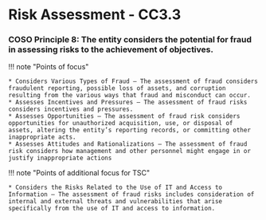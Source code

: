 #  Risk Assessment - CC3.3

### COSO Principle 8: The entity considers the potential for fraud in assessing risks to the achievement of objectives.


!!! note "Points of focus"

    * Considers Various Types of Fraud — The assessment of fraud considers fraudulent reporting, possible loss of assets, and corruption resulting from the various ways that fraud and misconduct can occur.
    * Assesses Incentives and Pressures — The assessment of fraud risks considers incentives and pressures.
    * Assesses Opportunities — The assessment of fraud risk considers opportunities for unauthorized acquisition, use, or disposal of assets, altering the entity’s reporting records, or committing other inappropriate acts.
    * Assesses Attitudes and Rationalizations — The assessment of fraud risk considers how management and other personnel might engage in or justify inappropriate actions


!!! note "Points of additional focus for TSC"

    * Considers the Risks Related to the Use of IT and Access to Information — The assessment of fraud risks includes consideration of internal and external threats and vulnerabilities that arise specifically from the use of IT and access to information.
